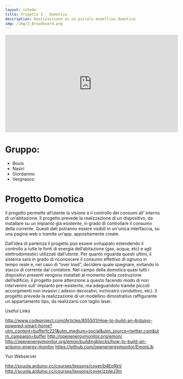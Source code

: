 ```yaml
---
layout: schede
title: Progetto 3 - Domotica
description: Realizazzione di un piccolo modellino domotico
img: /img/3_Breadboard.png
---
```


<iframe width="560" height="315" src="https://www.youtube.com/embed/6QXBt6K9xrw" frameborder="0" allowfullscreen></iframe>

# Gruppo:
- Bovio 
- Nasiri  
- Giordanino
- Vergnasco

# Progetto Domotica

Il progetto permette all’utente la visione e il controllo dei consumi all’ interno di un’abitazione. Il progetto prevede la realizzazione di un dispositivo, da installare su un impianto già esistente, in grado di controllare il consumo della corrente. Questi dati potranno essere visibili in un'unica interfaccia, su una pagina web o tramite un’app. appositamente create.

Dall’idea di partenza il progetto può essere sviluppato estendendo il controllo a tutte le fonti di energia dell’abitazione (gas, acqua, etc) e agli elettrodomestici utilizzati dall’utente. Per quanto riguarda questi ultimi, il sistema sarà in grado di riconoscere il consumo effettivo di ognuno in tempo reale e, nel caso di “over load”, decidere quale spegnare, evitando lo stacco di corrente dal contatore. Nel campo della domotica quasi tutti i dispositivi presenti vengono installati al momento della costruzione dell’edificio; il progetto pone attenzione a questo facendo modo di non intervenire sull’ impianto pre-esistente, ma adeguandolo tramite piccoli accorgimenti non invasivi ( adesivi decorativi, inchiostro conduttivo, etc). Il progetto prevede la realizzazione di un modellino dimostrativo raffigurante un appartamento tipo, da realizzarsi con taglio laser.



Useful Links

http://www.codeproject.com/Articles/855501/How-to-build-an-Arduino-powered-smart-home?utm_content=bufferfc221&utm_medium=social&utm_source=twitter.com&utm_campaign=buffer
http://openenergymonitor.org/emon/
http://openenergymonitor.org/emon/buildingblocks/how-to-build-an-arduino-energy-monitor
https://github.com/openenergymonitor/EmonLib

Yun Webserver

http://scuola.arduino.cc/courses/lessons/cover/b4EoRkV
http://scuola.arduino.cc/courses/lessons/cover/zzdeJ3m
